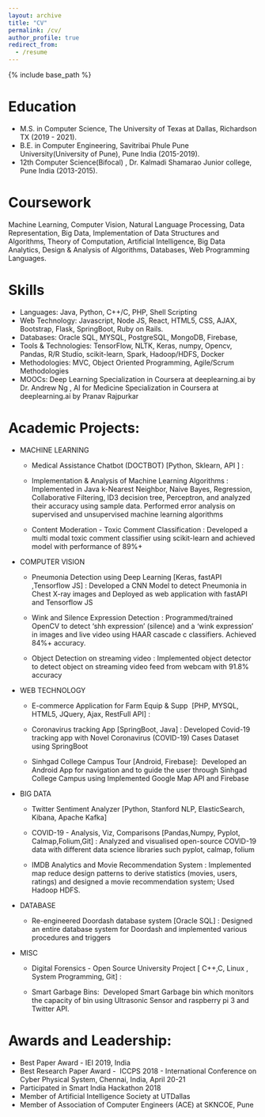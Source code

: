 ```yaml
---
layout: archive
title: "CV"
permalink: /cv/
author_profile: true
redirect_from:
  - /resume
---
```


{% include base_path %}

Education
======

- M.S. in Computer Science, The University of Texas at Dallas, Richardson TX  (2019 - 2021).
- B.E. in Computer Engineering, Savitribai Phule Pune University(University of Pune), Pune India (2015-2019).
- 12th Computer Science(Bifocal) , Dr. Kalmadi Shamarao Junior college, Pune India (2013-2015).

Coursework
======
Machine Learning, Computer Vision, Natural Language Processing, Data Representation, Big Data, Implementation of Data Structures and Algorithms, Theory of Computation, Artificial Intelligence, Big Data Analytics, Design & Analysis of Algorithms, Databases, Web Programming Languages.

Skills
======
-	Languages: Java, Python, C++/C, PHP, Shell Scripting
-    Web Technology: Javascript, Node JS, React, HTML5, CSS, AJAX, Bootstrap, Flask, SpringBoot, Ruby on Rails.    
-    Databases: Oracle SQL, MYSQL, PostgreSQL, MongoDB,  Firebase,
-	Tools & Technologies: TensorFlow, NLTK, Keras, numpy, Opencv, Pandas, R/R Studio, scikit-learn, Spark, Hadoop/HDFS, Docker
-	Methodologies: MVC, Object Oriented Programming, Agile/Scrum Methodologies
-	MOOCs: Deep Learning Specialization in Coursera at deeplearning.ai by Dr. Andrew Ng , AI for Medicine Specialization in Coursera at deeplearning.ai by Pranav Rajpurkar  
 
Academic Projects:
======

- MACHINE LEARNING
     - Medical Assistance Chatbot (DOCTBOT)​ [Python, Sklearn, API ] :
     
     - Implementation & Analysis of Machine Learning Algorithms : 
     Implemented in Java k-Nearest Neighbor, Naive Bayes, Regression, Collaborative Filtering, ID3 decision tree, Perceptron, and            analyzed their accuracy using sample data. Performed error analysis on supervised and unsupervised machine learning algorithms

     - Content Moderation - Toxic Comment Classification :
     Developed a multi modal toxic comment classifier using scikit-learn and achieved model with performance of 89%+

- COMPUTER VISION
     - Pneumonia Detection using Deep Learning​ [Keras, fastAPI ,Tensorflow JS] : 
     Developed a CNN Model to detect Pneumonia in Chest X-ray images and Deployed as web application with fastAPI and Tensorflow JS

     - Wink and Silence Expression Detection : 
    Programmed/trained OpenCV to detect ‘shh expression’ (silence) and a ‘wink expression’ in images and live video using HAAR cascade c     classifiers. Achieved 84%+ accuracy.

    - Object Detection on streaming video ​:
     Implemented object detector to detect object on streaming video feed from webcam with 91.8% accuracy

- WEB TECHNOLOGY
     - E-commerce Application for Farm Equip & Supp ​ [PHP, MYSQL, HTML5, JQuery, Ajax, RestFull API] : 

     - Coronavirus tracking App [SpringBoot, Java] : 
      Developed Covid-19 tracking app with Novel Coronavirus (COVID-19) Cases Dataset using SpringBoot

     - Sinhgad College Campus Tour [Android, Firebase]: ​ 
     Developed an Android App for navigation and to guide the user through Sinhgad College Campus using Implemented Google Map API and Firebase


- BIG DATA
     - Twitter Sentiment Analyzer​ [Python, Stanford NLP, ElasticSearch, Kibana, Apache Kafka]

     - COVID-19 - Analysis, Viz, Comparisons [Pandas,Numpy, Pyplot, Calmap,Folium,Git] : 
     Analyzed and visualised open-source COVID-19 data with different data science libraries such pyplot, calmap, folium

     - IMDB Analytics and Movie Recommendation System : 
     Implemented map reduce design patterns to derive statistics (movies, users, ratings) and designed a movie recommendation system;        Used Hadoop HDFS.

- DATABASE
     - Re-engineered Doordash database system [Oracle SQL] : 
     Designed an entire database system for Doordash and implemented various procedures and triggers


- MISC
     - Digital Forensics - Open Source University Project [ C++,C, Linux , System Programming, Git] : 

     - Smart Garbage Bins: ​
     Developed Smart Garbage bin which monitors the capacity of bin using Ultrasonic Sensor and raspberry pi 3 and Twitter API.



Awards and Leadership:
======
- Best Paper Award - IEI 2019, India
- Best Research Paper Award - ​ ICCPS 2018 - International Conference on Cyber Physical System,  Chennai, India, April 20-21 
- Participated in Smart India Hackathon 2018
- Member of Artificial Intelligence Society at UTDallas
- Member of Association of Computer Engineers (ACE) at SKNCOE, Pune
